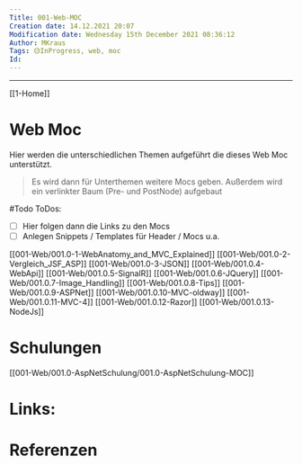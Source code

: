 ```yaml
---
Title: 001-Web-MOC
Creation date: 14.12.2021 20:07
Modification date: Wednesday 15th December 2021 08:36:12
Author: MKraus
Tags: 🟡InProgress, web, moc
Id: 
---
```

---

[[1-Home]]

# Web Moc
Hier werden die unterschiedlichen Themen aufgeführt die dieses Web Moc unterstützt.

>Es wird dann für Unterthemen weitere Mocs geben.
Außerdem wird ein verlinkter Baum (Pre- und PostNode) aufgebaut

#Todo
ToDos:
- [ ] Hier folgen dann die Links zu den Mocs
- [ ] Anlegen Snippets / Templates für Header / Mocs u.a.

[[001-Web/001.0-1-WebAnatomy_and_MVC_Explained]]
[[001-Web/001.0-2-Vergleich_JSF_ASP]]
[[001-Web/001.0-3-JSON]]
[[001-Web/001.0.4-WebApi]]
[[001-Web/001.0.5-SignalR]]
[[001-Web/001.0.6-JQuery]]
[[001-Web/001.0.7-Image_Handling]]
[[001-Web/001.0.8-Tips]]
[[001-Web/001.0.9-ASPNet]]
[[001-Web/001.0.10-MVC-oldway]]
[[001-Web/001.0.11-MVC-4]]
[[001-Web/001.0.12-Razor]]
[[001-Web/001.0.13-NodeJs]]

# Schulungen
[[001-Web/001.0-AspNetSchulung/001.0-AspNetSchulung-MOC]]


# Links: 



# Referenzen
	